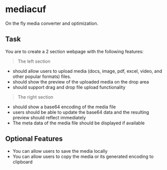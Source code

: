 # mediacuf

On the fly media converter and optimization.

## Task

You are to create a 2 section webpage with the following features:

> The left section

- should allow users to upload media (docs, image, pdf, excel, video, and other popular formats) files.
- should show the preview of the uploaded media on the drop area
- should support drag and drop file upload functionality

> The right section

- should show a base64 encoding of the media file
- users should be able to update the base64 data and the resulting preview should reflect immediately
- The meta data of the media file should be displayed if available

## Optional Features

- You can allow users to save the media locally
- You can allow users to copy the media or its generated encoding to clipboard
